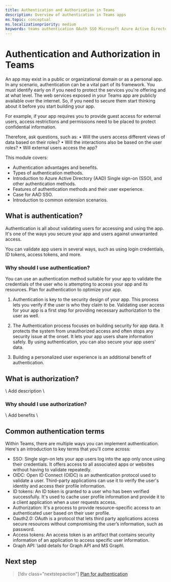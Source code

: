 ```yaml
---
title: Authentication and Authorization in Teams
description: Overview of authentication in Teams apps
ms.topic: conceptual
ms.localizationpriority: medium
keywords: teams authentication OAuth SSO Microsoft Azure Active Directory (Azure AD)
---
```

# Authentication and Authorization in Teams

An app may exist in a public or organizational domain or as a personal app. In any scenario, authentication can be a vital part of its framework. You must identify early on if you need to protect the services you're offering and at what level. The web services exposed in your Teams app are publicly available over the internet. So, if you need to secure them start thinking about it before you start building your app.

For example, if your app requires you to provide guest access for external users, access restrictions and permissions need to be placed to protect confidential information.

Therefore, ask questions, such as:
•	Will the users access different views of data based on their roles?
•	Will the interactions also be based on the user roles?
•	Will external users access the app?

This module covers:

- Authentication advantages and benefits.
- Types of authentication methods.
- Introduction to Azure Active Directory (AAD) Single sign-on (SSO), and other authentication methods.
- Features of authentication methods and their user experience.
- Case for AAD SSO.
- Introduction to common extension scenarios.

## What is authentication?

Authentication is all about validating users for accessing and using the app. It's one of the ways you secure your app and users against unwarranted access.

You can validate app users in several ways, such as using login credentials, ID tokens, access tokens, and more.

### Why should I use authentication?

You can use an authentication method suitable for your app to validate the credentials of the user who is attempting to access your app and its resources. Plan for authentication to optimize your app.

1. Authentication is key to the security design of your app. This process lets you verify if the user is who they claim to be. Validating user access for your app is a first step for providing necessary authorization to the user as well.

1. The Authentication process focuses on building security for app data. It protects the system from unauthorized access and often stops any security issue at the onset. It lets your app users share  information safely. By using authentication, you can also secure your app users' data.

1. Building a personalized user experience is an additional benefit of authentication.

## What is authorization?

\ Add description \

### Why should I use authorization?

\ Add benefits \

## Common authentication terms

Within Teams, there are multiple ways you can implement authentication. Here's an introduction to key terms that you'll come across:

- SSO: Single sign-on lets your app users log into the app only once using their credentials. It offers access to all associated apps or websites without having to validate repeatedly.
- OIDC: Open ID Connect (OIDC) is an authentication protocol used to validate a user. Third-party applications can use it to verify the user's identity and access their profile information.
- ID tokens: An ID token is granted to a user who has been verified successfully. It's used to cache user profile information and provide it to a client application when a user requests access.
- Authorization: It's a process to provide resource-specific access to an authenticated user based on their user profile.
- Oauth2.0: OAuth is a protocol that lets third party applications access secure resources without compromising the user’s information, such as password.  
- Access tokens: An access token is an artifact that contains security information of an application to access specific user information.  
- Graph API: \add details for Graph API and MS Graph\

## Next step

> [!div class="nextstepaction"]
> [Plan for authentication](authentication-overview.md)
